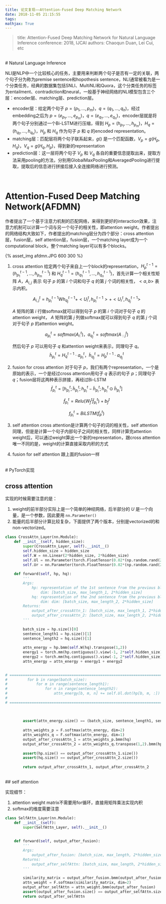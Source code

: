 ```yaml
---
title: 论文复现——Attention-Fused Deep Matching Network
date: 2018-11-05 21:15:55
tags:
mathjax: True
---
```


> title: Attention-Fused Deep Matching Network for Natural Language Inference
> conference: 2018, IJCAI
> authors: Chaoqun Duan, Lei Cui, etc

<!-- more -->
<br>
# Natural Language Inference

NLI是NLP中一个比较核心的任务，主要用来判断两个句子是否有一定的关联，两个句子分为称为premise sentence和hopothesis sentence，NLI通常被看为是一个分类任务，经典的数据集包括SNLI、MultiNLI和Quora，这个分类任务的标签为entailment、contradiction和neural，一般基于神经网络的NLI模型包含三个层：encoder层、matching层、prediction层。

- encoder层：给定两个句子 $p = (p_1, ..., p_m)$，$q = (q_1, ..., q_n)$，经过embedding之后为 $p = (e_{p_1}, ..., e_{p_m})$，$q = (e_{q_1}, ..., e_{q_n})$，encoder层就是将两个句子分别通过一个Bi-LSTM进行压缩，得到 $H_p = (h_{p_1}, ..., h_{p_m})$，$H_q = (h_{q_1}, ..., h_{q_n})$，$H_p$ 和 $H_q$ 作为句子 $p$ 和 $q$ 的encoded representation。
- matching层：匹配层将两个句子联系起来，$g()$ 是一个匹配函数，$V_p = g(H_p, H_q)$，$V_q = g(H_q, H_p)$，得到新的representation
- prediction层：这一层将两个句子 $V_p$ 和 $V_q$ 各自的重要信息提取出来，提取方法采用pooling的方法，分别用GlobalMaxPooling和AveragedPooling进行提取，提取后的信息进行拼接后接入全连接网络进行预测。 

<br>

# Attention-Fused Deep Matching Network(AFDMN)

作者提出了一个基于注意力机制的匹配网络，来得到更好的interaction效果，注意力机制可以计算一个词与另一个句子的相关性，即attention weight。作者提出的网络结构大致如下，作者提出的matching层分为四个部分：cross attention层，fusion层，self attention层，fusion层，一个matching layer成为一个computational block，整个matching layer可以有多个blocks。

{% asset_img afdmn.JPG 600 300 %}

1. cross attention
   给定两个句子来自上一个block的representation，$H_p^{t-1} = (h_{p_1}^{t-1}, ..., h_{p_m}^{t-1})$ 和 $H_q^{t-1} = (h_{q_1}^{t-1}, ..., h_{q_n}^{t-1})$，首先计算一个相关性矩阵 $A$，$A_{i,j}$ 表示 句子 $p$ 的第 $i$ 个词和句子 $q$ 的第 $j$ 个词的相关性，$<a, b>$ 表示内积。

   $$ A_{i,j}^t = h_{p_i}^{t-1} W h_{q_j}^{t-1} + <U_l^t, h_{p_i}^{t-1}> + <U_r^t, h_{q_j}^{t-1}>$$ 

   $A$ 矩阵的第 $i$ 行做softmax就可以得到句子 $p$ 的第 $i$ 个词对于句子 $q$ 的attention weight，
   $A$ 矩阵的第 $j$ 列做softmax就可以得到句子 $q$ 的第 $j$ 个词对于句子 $p$ 的attention weight。

   $$a_{p_i}^t = softmax(A_{i:}^t)，a_{q_j}^t = softmax(A_{:j}^t)$$

   然后句子 $p$ 可以用句子 $q$ 和attention weight来表示，同理句子 $q$。
   $$\tilde{h}_{p_i}^t = H_q^{t-1} \cdot a_{p_i}^t，\tilde{h}_{q_j}^t = H_p^{t-1} \cdot a_{q_j}^t$$

2. fusion for cross attention
   对于句子 $p$，我们有两个representation，一个是原始的表示，一个是经过cross attention用句子 $q$ 表示的句子 $p$；同理句子 $q$；fusion层将这两种表示拼接，再经过Bi-LSTM
   $$\bar{f}_{p_i}^t = [h_{p_i}^t;\tilde{h}_{p_i}^t;h_{p_i}^t - \tilde{h}_{p_i}^t;h_{p_i}^t \odot \tilde{h}_{p_i}^t]$$

   $$\tilde{f}_{p_i}^t = Relu(W_f^t \bar{f}_{p_i}^t) + b_f^t$$

   $$f_{p_i}^t = BiLSTM(\tilde{f}_p^t)$$

3. self attention
   cross attention是计算两个句子的词的相关性，self attention同理，但是是计算一个句子内部句子之间的相关性，同样计算完attention weight后，可以通过weight算出一个新的representation，跟cross attention唯一不同的是，weight的计算直接采取内积的方式

4. fusion for self attention
   跟上面的fusion一样


<br>
# PyTorch实现

## cross attention
实现的时候需要注意的是：
1. weight的前半部分实际上是一个简单的神经网络，后半部分的 $U$ 是一个向量，是一个参数，因此要用 `nn.Parameter()`
2. 能量的后半部分计算比较复杂，下面提供了两个版本，分别是vectorized的和non-vectorized。

```python
class CrossAttn_Layer(nn.Module):
    def __init__(self, hidden_size):
        super(CrossAttn_Layer, self).__init__()
        self.hidden_size = hidden_size
        self.W = nn.Linear(2*hidden_size, 2*hidden_size)
        self.Ul = nn.Parameter(torch.FloatTensor(0.02*(np.random.rand(2*hidden_size)-0.5)))
        self.Ur = nn.Parameter(torch.FloatTensor(0.02*(np.random.rand(2*hidden_size)-0.5)))
        
    def forward(self, hp, hq):
        '''
        Args:
            hp: representation of the 1st sentence from the previous block
                dim: [batch_size, max_length_1, 2*hidden_size]
            hq: representation of the 2nd sentence from the previous block
                dim: dim: [batch_size, max_length_2, 2*hidden_size]
        Returns:
            output_after_crossAttn_1: [batch_size, max_length_1, 2*hidden_size]
            output_after_crossAttn_2: [batch_size, max_length_2, 2*hidden_size]
        '''
        
        batch_size = hp.size()[0]
        sentence_length1 = hp.size()[1]
        sentence_length2 = hq.size()[1]
        
        attn_energy = hp.bmm(self.W(hq).transpose(1,2))    
        energy1 = torch.mm(hp.contiguous().view(-1, 2*self.hidden_size), self.Ul.unsqueeze(1)).view(batch_size,sentence_length1, 1).expand(batch_size,sentence_length1, sentence_length2)       
        energy2 = torch.mm(hq.contiguous().view(-1, 2*self.hidden_size), self.Ur.unsqueeze(1)).view(batch_size, 1, sentence_length2).expand(batch_size,sentence_length1, sentence_length2) 
        attn_energy = attn_energy + energy1 + energy2

        
# =============================================================================
#         for b in range(batch_size):
#             for m in range(sentence_length1):
#                 for n in range(sentence_length2):
#                     attn_energy[b, m, n] += self.Ul.dot(hp[b, m, :]) + self.Ur.dot(hq[b, n, :])
#         
# =============================================================================        
        
        
        
        assert(attn_energy.size() == (batch_size, sentence_length1, sentence_length2))
        
        attn_weights_p = F.softmax(attn_energy, dim=2)
        attn_weights_q = F.softmax(attn_energy, dim=1)
        output_after_crossAttn_1 = attn_weights_p.bmm(hq)
        output_after_crossAttn_2 = attn_weights_q.transpose(1,2).bmm(hp)
        
        assert(hp.size() == output_after_crossAttn_1.size())
        assert(hq.size() == output_after_crossAttn_2.size())
         
        return output_after_crossAttn_1, output_after_crossAttn_2
```


<br>
## self attention

实现细节：
1. attention weight matrix不需要用for循环，直接用矩阵乘法实现内积
2. softmax的维度需要注意

```python
class SelfAttn_Layer(nn.Module):
    def __init__(self):
        super(SelfAttn_Layer, self).__init__()
    
    
    def forward(self, output_after_fusion):
        '''
        Args:
            output_after_fusion: [batch_size, max_length, 2*hidden_size]
        Returns:
            output_after_selfAttn: [batch_size, max_length, 2*hidden_size]
        '''
        
        similarity_matrix = output_after_fusion.bmm(output_after_fusion.transpose(1,2))
        attn_weight = F.softmax(similarity_matrix, dim=2)
        output_after_selfAttn = attn_weight.bmm(output_after_fusion)
        assert(output_after_fusion.size() == output_after_selfAttn.size())
        return output_after_selfAttn
```







<br>